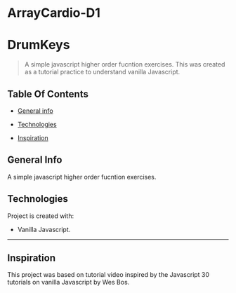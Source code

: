 # ArrayCardio-D1
# DrumKeys

> A simple javascript higher order fucntion exercises. This was created as a tutorial practice to understand vanilla Javascript.

## Table Of Contents

- [General info](#general-info)

- [Technologies](#technologies)

- [Inspiration](#inspiration)

## General Info
A simple javascript higher order fucntion exercises.

## Technologies

Project is created with:

- Vanilla Javascript.

---

## Inspiration

This project was based on tutorial video inspired by the Javascript 30 tutorials on vanilla Javascript by Wes Bos.
